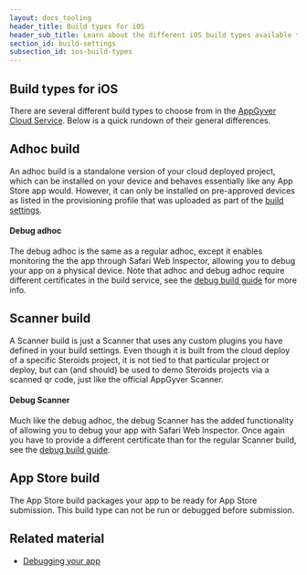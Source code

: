 ```yaml
---
layout: docs_tooling
header_title: Build types for iOS
header_sub_title: Learn about the different iOS build types available to you.
section_id: build-settings
subsection_id: ios-build-types
---
```

<section class="docs-section" id="build-types-for-ios">

# Build types for iOS

There are several different build types to choose from in the [AppGyver Cloud Service](https://cloud.appgyver.com/applications/). Below is a quick rundown of their general differences.

## Adhoc build

An adhoc build is a standalone version of your cloud deployed project, which can be installed on your device and behaves essentially like any App Store app would. However, it can only be installed on pre-approved devices as listed in the provisioning profile that was uploaded as part of the [build settings][build-settings].

#### Debug adhoc

The debug adhoc is the same as a regular adhoc, except it enables monitoring the the app through Safari Web Inspector, allowing you to debug your app on a physical device. Note that adhoc and debug adhoc require different certificates in the build service, see the [debug build guide][debug-build] for more info.

## Scanner build

A Scanner build is just a Scanner that uses any custom plugins you have defined in your build settings. Even though it is built from the cloud deploy of a specific Steroids project, it is not tied to that particular project or deploy, but can (and should) be used to demo Steroids projects via a scanned qr code, just like the official AppGyver Scanner.

#### Debug Scanner

Much like the debug adhoc, the debug Scanner has the added functionality of allowing you to debug your app with Safari Web Inspector. Once again you have to provide a different certificate than for the regular Scanner build, see the [debug build guide][debug-build].

## App Store build

The App Store build packages your app to be ready for App Store submission. This build type can not be run or debugged before submission.

## Related material

* [Debugging your app](https://academy.appgyver.com/categories/2-tooling/contents/6-debugging-your-app)

[build-settings]: /tooling/build-settings/build-settings-for-ios
[debug-build]: /tooling/build-settings/building-a-debug-build
</section>